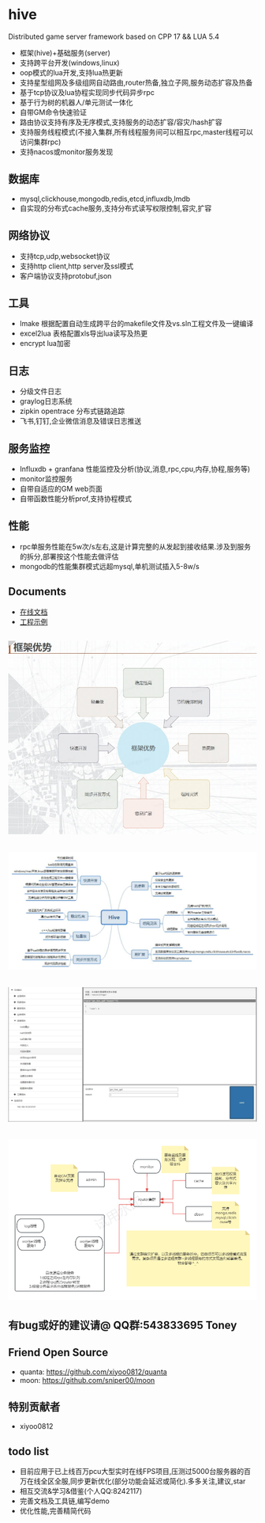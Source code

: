# hive
Distributed game server framework based on CPP 17 && LUA 5.4

* 框架(hive)+基础服务(server)
* 支持跨平台开发(windows,linux)
* oop模式的lua开发,支持lua热更新
* 支持星型组网及多级组网自动路由,router热备,独立子网,服务动态扩容及热备
* 基于tcp协议及lua协程实现同步代码异步rpc
* 基于行为树的机器人/单元测试一体化
* 自带GM命令快速验证
* 路由协议支持有序及无序模式,支持服务的动态扩容/容灾/hash扩容
* 支持服务线程模式(不接入集群,所有线程服务间可以相互rpc,master线程可以访问集群rpc)
* 支持nacos或monitor服务发现

## 数据库
  - mysql,clickhouse,mongodb,redis,etcd,influxdb,lmdb
  - 自实现的分布式cache服务,支持分布式读写权限控制,容灾,扩容
  
## 网络协议
  - 支持tcp,udp,websocket协议
  - 支持http client,http server及ssl模式
  - 客户端协议支持protobuf,json

## 工具
  - lmake 根据配置自动生成跨平台的makefile文件及vs.sln工程文件及一键编译
  - excel2lua 表格配置xls导出lua读写及热更
  - encrypt lua加密

## 日志
  - 分级文件日志
  - graylog日志系统
  - zipkin opentrace 分布式链路追踪
  - 飞书,钉钉,企业微信消息及错误日志推送

## 服务监控
  - Influxdb + granfana 性能监控及分析(协议,消息,rpc,cpu,内存,协程,服务等)
  - monitor监控服务
  - 自带自适应的GM web页面
  - 自带函数性能分析prof,支持协程模式

## 性能
  - rpc单服务性能在5w次/s左右,这是计算完整的从发起到接收结果.涉及到服务的拆分,部署按这个性能去做评估
  - mongodb的性能集群模式远超mysql,单机测试插入5-8w/s
  
## Documents
  - [在线文档](https://github.com/hero1s/hive/wiki)
  - [工程示例](https://github.com/hero1s/hive_demo)
  
## ![img.png](doc/img.jpg)

## ![img.png](doc/hive.jpg)

## ![自动GM页面](doc/gm.jpg)

## ![进程说明](doc/process.png)

## 有bug或好的建议请@ QQ群:543833695 Toney

## Friend Open Source
  - quanta: https://github.com/xiyoo0812/quanta
  - moon: https://github.com/sniper00/moon

## 特别贡献者
  - xiyoo0812


## todo list 
  - 目前应用于已上线百万pcu大型实时在线FPS项目,压测过5000台服务器的百万在线全区全服,同步更新优化(部分功能会延迟或简化).多多关注,建议,star
  - 相互交流&学习&借鉴(个人QQ:8242117)
  - 完善文档及工具链,编写demo
  - 优化性能,完善精简代码
